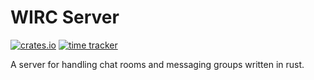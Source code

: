 # WIRC Server
[![crates.io](https://img.shields.io/crates/v/wirc_server.svg)](https://crates.io/crates/wirc_server)
[![time tracker](https://wakatime.com/badge/github/willemml/wirc_server.svg)](https://wakatime.com/badge/github/willemml/wirc_server)

A server for handling chat rooms and messaging groups written in rust.
